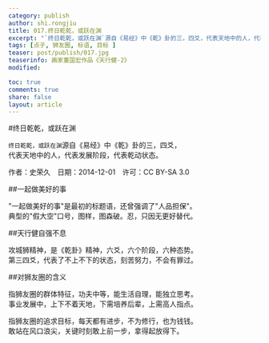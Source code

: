 ```yaml
---
category: publish
author: shi.rongjiu
title: 017.终日乾乾，或跃在渊
excerpt: "`终日乾乾，或跃在渊`源自《易经》中《乾》卦的三，四爻，代表天地中的人，代表发展阶段，代表乾动状态。"
tags: [点子, 狮友圈, 标语, 目标 ]
teaser: post/publish/017.jpg
teaserinfo: 画家董国宏作品《天行健-2》
modified: 

toc: true
comments: true
share: false
layout: article
---
```


#终日乾乾，或跃在渊

`终日乾乾，或跃在渊`源自《易经》中《乾》卦的三，四爻，  
代表天地中的人，代表发展阶段，代表乾动状态。

作者：史荣久　日期：2014-12-01　许可：CC BY-SA 3.0  

##一起做美好的事

"一起做美好的事"是最初的标题语，还曾强调了"人品担保"。  
典型的"假大空"口号，图样，图森破。忍，只因无更好替代。  

##天行健自强不息

攻城狮精神，是《乾卦》精神，六爻，六个阶段，六种态势。  
第三四爻，代表了不上不下的状态，刻苦努力，不会有罪过。  

##对狮友圈的含义

指狮友圈的群体特征，功夫中等，能生活自理，能独立思考。  
事业发展中，上下不着天地，下需培养后辈，上需高人指点。

指狮友圈的追求目标，每天都有进步，不为修行，也为钱钱。  
敢站在风口浪尖，关键时刻敢上前一步，拿得起放得下。
